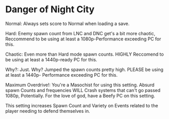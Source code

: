 # Danger of Night City
Normal:
 Always sets score to Normal when loading a save.

Hard:
 Enemy spawn count from LNC and DNC get's a bit more chaotic,
Reccommend to be using at least a 1080p-Performance exceeding PC for this.

Chaotic:
 Even more than Hard mode spawn counts.
HIGHLY Reccomend to be using at least a 1440p-ready PC for this.

Why?:
Just. Why?
Jumped the spawn counts pretty high.
PLEASE be using at least a 1440p- Performance exceeding PC for this.

Maximum Overdrive!:
You're a Masochist for using this setting. Absurd spawn Counts and frequencies
WILL Crash systems that can't go passed 1080p, Potentially.
For the love of god, have a Beefy PC on this setting. 

 This setting increases Spawn Count and Variety on Events related to the player needing to defend themselves in.
